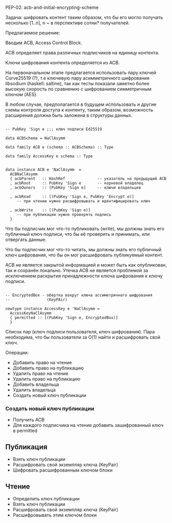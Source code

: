PEP-02:  acb-and-initial-encrypting-scheme


Задача: шифровать контент таким образом, что бы его
могло получать несколько [1..n], n ~ в перспективе сотни?
получателей.

Предлагаемое решение:

Вводим ACB, Access Control Block.

ACB определяет права различных подписчиков на единицу контента.

Ключи шифрования контента определяется из ACB.

На первоначальном этапе предлагается использовать пару ключей
Curve25519 (?), т.е ключевую пару асимметричного шифрования libsodium
(haskell: saltine), так как тесты показали заметно более высокую
скорость по сравнению с шифрованием симметричным ключом (AES).

В любом случае, предполагается в будущем использовать и другие схемы
контроля доступа к контенту, таким образом, возможность расширения
должна быть заложена в структуры данных.


```

-- PubKey 'Sign e ;;; ключ подписи Ed25519

data ACBSchema = NaClAsymm

data family ACB e (schema :: ACBSchema) :: Type

data family AccessKey e schema :: Type


data instance ACB e 'NaClAsymm  =
  ACBNaClAsymm
  { acbParent   :: HashRef              -- указатель на предыдущий ACB
  , acbRoot     :: PubKey 'Sign e       -- корневой владелец
  , acbOwners   :: [PubKey 'Sign e]     -- ключи владельцев

  , acbRead     :: [(PubKey 'Sign e, PubKey 'Encrypt e)]
     -- при чтении нужно расшифровывать и идентифицировать ключ

  , acbWrite    :: [(PubKey 'Sign e)]
     -- при публикации нужно проверять подпись
  }

```

Что бы подписчик мог что-то публиковать (write), мы должны знать его
публичный ключ подписи, что бы её проверять и принимать, или
отвергать данные.

Что бы подписчик мог что-то читать, мы должны знать его публичный ключ
шифрования, что бы он мог расшифровать публикуемый контент.

ACB не является закрытой информацией и может быть как опубликован,
так и сохранён локально. Утечка ACB не является проблемой
за исключением раскрытия принадлежности ключа шифрования к ключу
подписи.


```

-- EncryptedBox - обертка вокруг ключа ассиметричного шифрования
--                (KeyPAir)

newtype instance AccessKey e 'NaClAsymm =
  AccessKeyNaClAsymm
  { permitted :: [(PubKey 'Sign e, EncryptedBox)]
  }

```

Список пар (ключ подписи пользователя, ключ шифрования).
Пара необходима, что бы пользователи за O(1) найти и
расшифровать свой ключ.


Операции:

  - Добавить право на чтение
  - Добавить право на публикацию
  - Удалить право на чтение
  - Удалить право на публикацию
  - Добавить владельца
  - Удалить владельца
  - Создать новый ключ публикации


### Создать новый ключ публикации

  - Получить ACB
  - Для каждого подписчика на чтение добавить зашифрованный
    ключ в permitted


## Публикация

  - Взять ключ публикации
  - Расшифровать свой экземпляр ключа (KeyPair)
  - Шифровать расшифрованным ключом блоки

## Чтение

 - Определить ключ публикации
 - Взять ключ публикации
 - Расшифровать свой экземпляр ключа (KeyPair)
 - Расшифровывать этим ключом блоки


